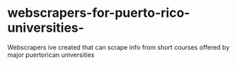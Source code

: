 # webscrapers-for-puerto-rico-universities-
Webscrapers ive created that can scrape info from short courses offered by major puertorican universities 
